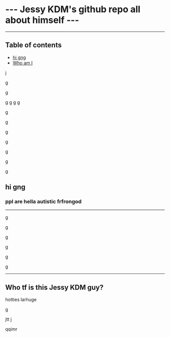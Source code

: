 # --- Jessy KDM's github repo all about himself ---
---

## Table of contents
- [hi gng](##hi-gng)
- [Who am I](##Who-tf-is-this-Jessy-KDM-guy)


j

g

g

g
g
g
g


g

g

g


g


g


g


g

## hi gng

### ppl are hella autistic frfrongod

---


g


g


g


g


g


g

---
## Who tf is this Jessy KDM guy?
hotties larhuge

g


jtt
j





qqimr
